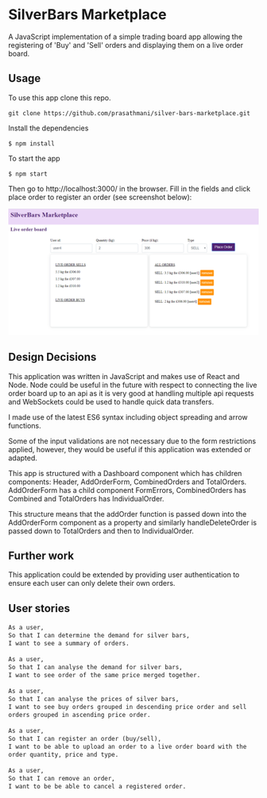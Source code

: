 # SilverBars Marketplace

A JavaScript implementation of a simple trading board app allowing the registering of 'Buy' and 'Sell' orders and displaying them on a live order board.

## Usage

To use this app clone this repo.

```
git clone https://github.com/prasathmani/silver-bars-marketplace.git
```

Install the dependencies

```
$ npm install
```

To start the app

```
$ npm start
```

Then go to http://localhost:3000/ in the browser.
Fill in the fields and click place order to register an order (see screenshot below):

![SilverBars Interface](SilverBars-Marketplace.PNG)

## Design Decisions

This application was written in JavaScript and makes use of React and Node. Node could be useful in the future with respect to connecting the live order board up to an api as it is very good at handling multiple api requests and WebSockets could be used to handle quick data transfers.

I made use of the latest ES6 syntax including object spreading and arrow functions.

Some of the input validations are not necessary due to the form restrictions applied, however, they would be useful if this application was extended or adapted.

This app is structured with a Dashboard component which has children components: Header, AddOrderForm, CombinedOrders and TotalOrders. AddOrderForm has a child component FormErrors, CombinedOrders has Combined and TotalOrders has IndividualOrder.

This structure means that the addOrder function is passed down into the AddOrderForm component as a property and similarly handleDeleteOrder is passed down to TotalOrders and then to IndividualOrder.

## Further work

This application could be extended by providing user authentication to ensure each user can only delete their own orders.

## User stories

```
As a user,
So that I can determine the demand for silver bars,
I want to see a summary of orders.

As a user,
So that I can analyse the demand for silver bars,
I want to see order of the same price merged together.

As a user,
So that I can analyse the prices of silver bars,
I want to see buy orders grouped in descending price order and sell orders grouped in ascending price order.

As a user,
So that I can register an order (buy/sell),
I want to be able to upload an order to a live order board with the order quantity, price and type.

As a user,
So that I can remove an order,
I want to be be able to cancel a registered order.
```
